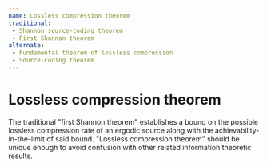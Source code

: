 ```yaml
---
name: Lossless compression theorem
traditional: 
 - Shannon source-coding theorem
 - First Shannon theorem
alternate:
 - Fundamental theorem of lossless compression
 - Source-coding theorem
---
```


# Lossless compression theorem

The traditional "first Shannon theorem" establishes a bound on the possible lossless compression rate of an ergodic source along with the achievability-in-the-limit of said bound.  "Lossless compression theorem" should be unique enough to avoid confusion with other related information theoretic results.
